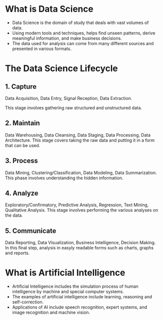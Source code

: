 # What is Data Science

* Data Science is the domain of study that deals with vast volumes of data.
* Using modern tools and techniques, helps find unseen patterns, derive meaningful information, and make business decisions.
* The data used for analysis can come from many different sources and presented in various formats.

# The Data Science Lifecycle

## 1. Capture
Data Acquisition, Data Entry, Signal Reception, Data Extraction.

This stage involves gathering raw structured and unstructured data.

## 2. Maintain
Data Warehousing, Data Cleansing, Data Staging, Data Processing, Data Architecture.
This stage covers taking the raw data and putting it in a form that can be used.

## 3. Process

Data Mining, Clustering/Classification, Data Modeling, Data Summarization. This phase involves understanding the hidden information.

## 4. Analyze

Exploratory/Confirmatory, Predictive Analysis, Regression, Text Mining, Qualitative Analysis. This stage involves performing the various analyses on the data.

## 5. Communicate

Data Reporting, Data Visualization, Business Intelligence, Decision Making. In this final step, analysis in easyly readable forms such as charts, graphs and reports.

# What is Artificial Intelligence

* Artificial Intelligence includes the simulation process of human intelligence by machine and special computer systems.
* The examples of artificial intelligence include learning, reasoning and self-correction.
* Applications of AI include speech recognition, expert systems, and image recognition and machine vision.
